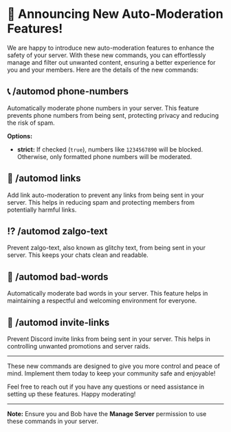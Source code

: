 # 🎉 Announcing New Auto-Moderation Features!

We are happy to introduce new auto-moderation features to enhance the safety of your server. With these new commands, you can effortlessly manage and filter out unwanted content, ensuring a better experience for you and your members. Here are the details of the new commands:

## 📞 /automod phone-numbers
Automatically moderate phone numbers in your server. This feature prevents phone numbers from being sent, protecting privacy and reducing the risk of spam.

**Options:**
- **strict:** If checked (`true`), numbers like `1234567890` will be blocked. Otherwise, only formatted phone numbers will be moderated.

## 🔗 /automod links
Add link auto-moderation to prevent any links from being sent in your server. This helps in reducing spam and protecting members from potentially harmful links.

## ⁉️ /automod zalgo-text
Prevent zalgo-text, also known as glitchy text, from being sent in your server. This keeps your chats clean and readable.

## 🤬 /automod bad-words
Automatically moderate bad words in your server. This feature helps in maintaining a respectful and welcoming environment for everyone.

## 🏰 /automod invite-links
Prevent Discord invite links from being sent in your server. This helps in controlling unwanted promotions and server raids.

---

These new commands are designed to give you more control and peace of mind. Implement them today to keep your community safe and enjoyable!

Feel free to reach out if you have any questions or need assistance in setting up these features. Happy moderating!

---

**Note:** Ensure you and Bob have the **Manage Server** permission to use these commands in your server.